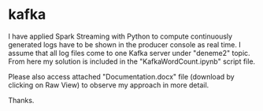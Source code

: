 # kafka
I have applied Spark Streaming with Python to compute continuously generated logs have to be shown in the producer console as real time. I assume that all log files come to one Kafka server under "deneme2" topic. From here my solution is included in the "KafkaWordCount.ipynb" script file. 

Please also access attached "Documentation.docx" file (download by clicking on Raw View) to observe my approach in more detail.

Thanks.
